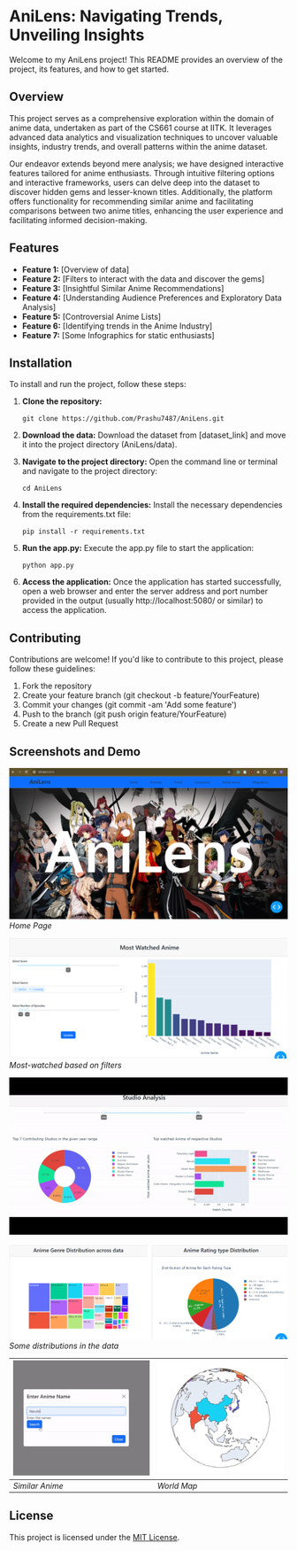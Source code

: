 # AniLens: Navigating Trends, Unveiling Insights

Welcome to my AniLens project! This README provides an overview of the project, its features, and how to get started.

## Overview
This project serves as a comprehensive exploration within the domain of anime data, undertaken as part of the CS661 course at IITK. It leverages advanced data analytics and visualization techniques to uncover valuable insights, industry trends, and overall patterns within the anime dataset.

Our endeavor extends beyond mere analysis; we have designed interactive features tailored for anime enthusiasts. Through intuitive filtering options and interactive frameworks, users can delve deep into the dataset to discover hidden gems and lesser-known titles. Additionally, the platform offers functionality for recommending similar anime and facilitating comparisons between two anime titles, enhancing the user experience and facilitating informed decision-making.

## Features
- **Feature 1:** [Overview of data]
- **Feature 2:** [Filters to interact with the data and discover the gems]
- **Feature 3:** [Insightful Similar Anime Recommendations]
- **Feature 4:** [Understanding Audience Preferences and Exploratory Data Analysis]
- **Feature 5:** [Controversial Anime Lists]
- **Feature 6:** [Identifying trends in the Anime Industry]
- **Feature 7:** [Some Infographics for static enthusiasts]

## Installation

To install and run the project, follow these steps:

1. **Clone the repository:** 
   ```shell
   git clone https://github.com/Prashu7487/AniLens.git
   ```
2. **Download the data:** 
   Download the dataset from [dataset_link] and move it into the project directory (AniLens/data).

3. **Navigate to the project directory:** 
   Open the command line or terminal and navigate to the project directory:
   ```shell
   cd AniLens
   ```
4. **Install the required dependencies:** 
   Install the necessary dependencies from the requirements.txt file:
   ```shell
   pip install -r requirements.txt
   ```
5. **Run the app.py:** 
   Execute the app.py file to start the application:
   ```shell
   python app.py
   ```
6. **Access the application:** 
   Once the application has started successfully, open a web browser and enter the server address and port number provided in the output (usually http://localhost:5080/ or similar) to access the application.

## Contributing

Contributions are welcome! If you'd like to contribute to this project, please follow these guidelines:
1. Fork the repository
2. Create your feature branch (git checkout -b feature/YourFeature)
3. Commit your changes (git commit -am 'Add some feature')
4. Push to the branch (git push origin feature/YourFeature)
5. Create a new Pull Request

## Screenshots and Demo

![Screenshot 1](/demo/home.png)
*Home Page*

![Screenshot 2](/demo/top_anime.png)
*Most-watched based on filters*

<img src="/demo/studio_analysis.gif" alt="Demo" width="800">

![Screenshot 3](/demo/static_graphs.png)
*Some distributions in the data*

| ![Demo 1](/demo/similar_anime.gif) | ![Demo 2](/demo/world_map.gif) |
|-------------------------------------|---------------------------------|
| *Similar Anime*                     | *World Map*                     |

## License

This project is licensed under the [MIT License](LICENSE).
